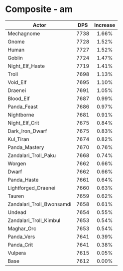 # Composite - am
| Actor | DPS | Increase |
|---|:---:|:---:|
|Mechagnome|7738|1.66%|
|Gnome|7728|1.52%|
|Human|7727|1.52%|
|Goblin|7724|1.47%|
|Night_Elf_Haste|7719|1.41%|
|Troll|7698|1.13%|
|Void_Elf|7695|1.10%|
|Draenei|7691|1.05%|
|Blood_Elf|7687|0.99%|
|Panda_Feast|7686|0.97%|
|Nightborne|7681|0.91%|
|Night_Elf_Crit|7675|0.84%|
|Dark_Iron_Dwarf|7675|0.83%|
|Kul_Tiran|7674|0.82%|
|Panda_Mastery|7670|0.76%|
|Zandalari_Troll_Paku|7668|0.74%|
|Worgen|7662|0.66%|
|Dwarf|7662|0.66%|
|Panda_Haste|7661|0.64%|
|Lightforged_Draenei|7660|0.63%|
|Tauren|7659|0.62%|
|Zandalari_Troll_Bwonsamdi|7658|0.61%|
|Undead|7654|0.55%|
|Zandalari_Troll_Kimbul|7653|0.54%|
|Maghar_Orc|7653|0.54%|
|Panda_Vers|7641|0.39%|
|Panda_Crit|7641|0.38%|
|Vulpera|7615|0.05%|
|Base|7612|0.00%|

